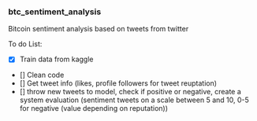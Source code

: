 ### btc_sentiment_analysis
Bitcoin sentiment analysis based on tweets from twitter 

To do List:
- [X] Train data from kaggle
- [] Clean code
- [] Get tweet info (likes, profile followers for tweet reuptation)
- [] throw new tweets to model, check if positive or negative, create a system evaluation (sentiment tweets on a scale between 5 and 10, 0-5 for negative (value depending on reputation))